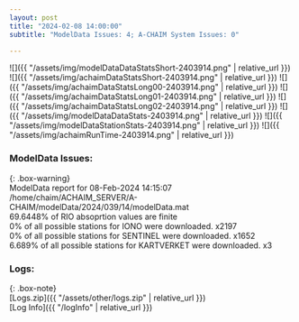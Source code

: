 ```yaml
---
layout: post
title: "2024-02-08 14:00:00"
subtitle: "ModelData Issues: 4; A-CHAIM System Issues: 0"

---
```


![]({{ "/assets/img/modelDataDataStatsShort-2403914.png" | relative_url }})
![]({{ "/assets/img/achaimDataStatsShort-2403914.png" | relative_url }})
![]({{ "/assets/img/achaimDataStatsLong00-2403914.png" | relative_url }})
![]({{ "/assets/img/achaimDataStatsLong01-2403914.png" | relative_url }})
![]({{ "/assets/img/achaimDataStatsLong02-2403914.png" | relative_url }})
![]({{ "/assets/img/modelDataDataStats-2403914.png" | relative_url }})
![]({{ "/assets/img/modelDataStationStats-2403914.png" | relative_url }})
![]({{ "/assets/img/achaimRunTime-2403914.png" | relative_url }})


### ModelData Issues:  
  
{: .box-warning}  
 ModelData report for 08-Feb-2024 14:15:07   
 /home/chaim/ACHAIM_SERVER/A-CHAIM/modelData/2024/039/14/modelData.mat   
 69.6448% of RIO absoprtion values are finite   
 0% of all possible stations for IONO were downloaded. x2197   
 0% of all possible stations for SENTINEL were downloaded. x1652   
 6.689% of all possible stations for KARTVERKET were downloaded. x3   
  


### Logs:  
  
{: .box-note}  
[Logs.zip]({{ "/assets/other/logs.zip" | relative_url }})  
[Log Info]({{ "/logInfo" | relative_url }})  
